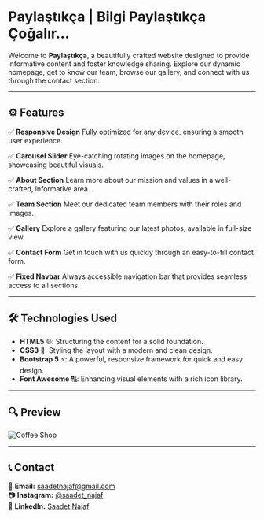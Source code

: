 # Paylaştıkça | Bilgi Paylaştıkça Çoğalır...

Welcome to **Paylaştıkça**, a beautifully crafted website designed to provide informative content and foster knowledge sharing. Explore our dynamic homepage, get to know our team, browse our gallery, and connect with us through the contact section.

---

## ⚙️ Features  

✅ **Responsive Design**
Fully optimized for any device, ensuring a smooth user experience.

✅ **Carousel Slider**
Eye-catching rotating images on the homepage, showcasing beautiful visuals.

✅ **About Section**
Learn more about our mission and values in a well-crafted, informative area.

✅ **Team Section**
Meet our dedicated team members with their roles and images.

✅ **Gallery**
Explore a gallery featuring our latest photos, available in full-size view.

✅ **Contact Form**
Get in touch with us quickly through an easy-to-fill contact form.

✅ **Fixed Navbar**
Always accessible navigation bar that provides seamless access to all sections.

---

## 🛠 Technologies Used  

- **HTML5** 🌐: Structuring the content for a solid foundation.
- **CSS3** 🎨: Styling the layout with a modern and clean design.
- **Bootstrap 5** ⚡: A powerful, responsive framework for quick and easy design.
- **Font Awesome** 🔠: Enhancing visual elements with a rich icon library. 

---

## 🔍 Preview  

![Coffee Shop](Paylastikca-bootstrap.gif)  

---

## 📞 Contact  

📩 **Email:** [saadetnajaf@gmail.com](mailto:saadetnajaf@gmail.com)  
📷 **Instagram:** [@saadet_najaf](https://www.instagram.com/saadet_najaf)  
💼 **LinkedIn:** [Saadet Najaf](https://www.linkedin.com/in/saadetnajaf/)  
